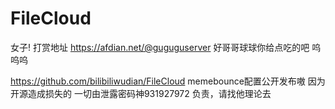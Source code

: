 # FileCloud
女子!
打赏地址
https://afdian.net/@guguguserver
好哥哥球球你给点吃的吧
呜呜呜

https://github.com/bilibiliwudian/FileCloud
memebounce配置公开发布嗷
因为开源造成损失的
一切由泄露密码神931927972
负责，请找他理论去

